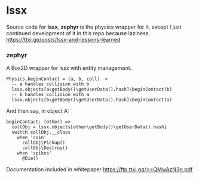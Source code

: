 # lssx
Source code for __lssx__, __zephyr__ is the physics wrapper for it, except I just continued development of it in this repo because laziness.
<https://ttxi.gq/posts/lssx-and-lessons-learned>

### zephyr
A Box2D wrapper for lssx with entity management.

```moon
Physics.beginContact = (a, b, coll) ->
  -- a handles collision with b
  lssx.objects[a\getBody()\getUserData().hash]\beginContact(b)
  -- b handles collision with a
  lssx.objects[b\getBody()\getUserData().hash]\beginContact(a)
```
And then say, in object A:
```moon
beginContact: (other) =>
  collObj = lssx.objects[other\getBody()\getUserData().hash]
  switch collObj.__class
    when 'coin'
      collObj\Pickup()
      collObj\Destroy()
    when 'spikes'
      @Die()
``` 

Documentation included in whitepaper <https://ftp.ttxi.gq/==QMwAzN3g.pdf>
